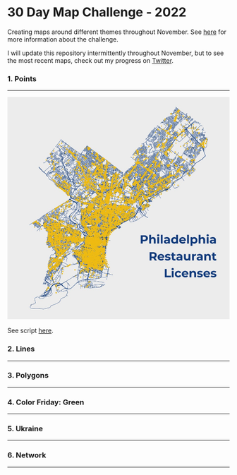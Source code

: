 # 30 Day Map Challenge - 2022
Creating maps around different themes throughout November. See [here](https://30daymapchallenge.com/) for more information about the challenge.

I will update this repository intermittently throughout November, but to see the most recent maps, check out my progress on [Twitter](https://twitter.com/_helenschmidt_).

### 1. Points 
***
![](https://github.com/hschmidt12/30DayMapChallenge-2022/blob/main/maps/day1_points.jpeg?raw=true)

See script [here](https://github.com/hschmidt12/30DayMapChallenge-2022/blob/main/scripts/day1_points.R). 

### 2. Lines
***


### 3. Polygons
***


### 4. Color Friday: Green
***


### 5. Ukraine
***


### 6. Network
***


